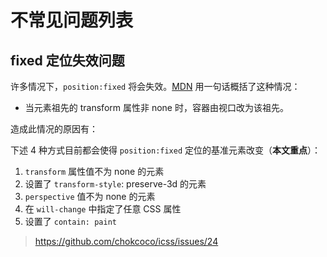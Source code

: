 # 不常见问题列表

## fixed 定位失效问题

许多情况下，`position:fixed` 将会失效。[MDN](https://developer.mozilla.org/zh-CN/docs/Web/CSS/position) 用一句话概括了这种情况：

- 当元素祖先的 transform 属性非 none 时，容器由视口改为该祖先。

造成此情况的原因有：

下述 4 种方式目前都会使得 `position:fixed` 定位的基准元素改变（**本文重点**）：

1. `transform` 属性值不为 none 的元素
2. 设置了 `transform-style`: preserve-3d 的元素
3. `perspective` 值不为 none 的元素
4. 在 `will-change` 中指定了任意 CSS 属性
5. 设置了 `contain: paint`

> https://github.com/chokcoco/icss/issues/24